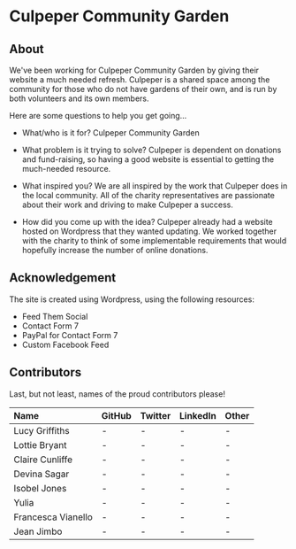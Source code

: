 # Culpeper Community Garden

## About

We've been working for Culpeper Community Garden by giving their website a much needed refresh. 
Culpeper is a shared space among the community for those who do not have gardens of their own, 
and is run by both volunteers and its own members.

Here are some questions to help you get going...

- What/who is it for?
Culpeper Community Garden

- What problem is it trying to solve?
Culpeper is dependent on donations and fund-raising, 
so having a good website is essential to getting the much-needed resource.

- What inspired you?
We are all inspired by the work that Culpeper does in the local community. All of the charity
representatives are passionate about their work and driving to make Culpeper a success.

- How did you come up with the idea?
Culpeper already had a website hosted on Wordpress that they wanted updating. We worked together with
the charity to think of some implementable requirements that would hopefully increase the number of 
online donations.

## Acknowledgement

The site is created using Wordpress, using the following resources:
- Feed Them Social
- Contact Form 7
- PayPal for Contact Form 7
- Custom Facebook Feed

## Contributors

Last, but not least, names of the proud contributors please!

| Name | GitHub | Twitter | LinkedIn | Other |
| :--- | :--- | :--- | :--- | :--- |
| Lucy Griffiths | - | - | - | - |
| Lottie Bryant | - | - | - | - |
| Claire Cunliffe | - | - | - | - |
| Devina Sagar | - | - | - | - |
| Isobel Jones | - | - | - | - |
| Yulia | - | - | - | - |
| Francesca Vianello  | - | - | - | - |
| Jean Jimbo | - | - | - | - |
